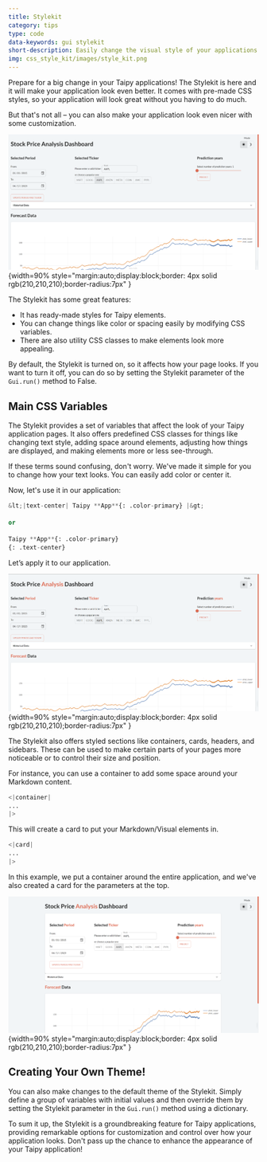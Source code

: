 ```yaml
---
title: Stylekit
category: tips
type: code
data-keywords: gui stylekit
short-description: Easily change the visual style of your applications with pre-made stylesheets, CSS variables, and utility classes.
img: css_style_kit/images/style_kit.png
---
```

Prepare for a big change in your Taipy applications!
The Stylekit is here and it will make your application look even better.
It comes with pre-made CSS styles, so your application will look great without you having to do much.

But that's not all – you can also make your application look even nicer with some customization.

![Stylekit](images/css_style_kit.png){width=90% style="margin:auto;display:block;border: 4px solid rgb(210,210,210);border-radius:7px" }

The Stylekit has some great features:

- It has ready-made styles for Taipy elements.
- You can change things like color or spacing easily by modifying CSS variables.
- There are also utility CSS classes to make elements look more appealing.

By default, the Stylekit is turned on, so it affects how your page looks.
If you want to turn it off, you can do so by setting the Stylekit parameter of the `Gui.run()` method to False.

## Main CSS Variables

The Stylekit provides a set of variables that affect the look of your Taipy application pages.
It also offers predefined CSS classes for things like changing text style,
adding space around elements, adjusting how things are displayed,
and making elements more or less see-through.

If these terms sound confusing, don't worry. We've made it simple for you to change how your text looks.
You can easily add color or center it.

Now, let's use it in our application:

```python
&lt;|text-center| Taipy **App**{: .color-primary} |&gt;

or

Taipy **App**{: .color-primary}
{: .text-center}
```

Let’s apply it to our application.

![Main CSS Variables](images/css_style_kit_2.png){width=90% style="margin:auto;display:block;border: 4px solid rgb(210,210,210);border-radius:7px" }

The Stylekit also offers styled sections like containers, cards, headers, and sidebars.
These can be used to make certain parts of your pages more noticeable or to control their size and position.

For instance, you can use a container to add some space around your Markdown content.

```python
<|container|
...
|>
```

This will create a card to put your Markdown/Visual elements in.

```python
<|card|
...
|>
```

In this example, we put a container around the entire application,
and we've also created a card for the parameters at the top.

![Main CSS Variables](images/css_style_kit_3.png){width=90% style="margin:auto;display:block;border: 4px solid rgb(210,210,210);border-radius:7px" }

## Creating Your Own Theme!

You can also make changes to the default theme of the Stylekit.
Simply define a group of variables with initial values and then override them
by setting the Stylekit parameter in the `Gui.run()` method using a dictionary.

To sum it up, the Stylekit is a groundbreaking feature for Taipy applications,
providing remarkable options for customization and control over how your application looks.
Don't pass up the chance to enhance the appearance of your Taipy application!
